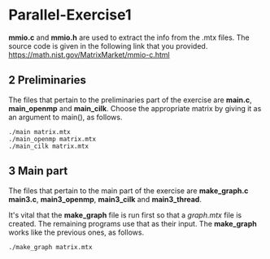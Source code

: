 # Parallel-Exercise1

**mmio.c** and **mmio.h** are used to extract the info from the .mtx files.
The source code is given in the following link that you provided.
https://math.nist.gov/MatrixMarket/mmio-c.html

## **2 Preliminaries**
The files that pertain to the preliminaries part of the exercise are
**main.c**, **main_openmp** and **main_cilk**. Choose the appropriate 
matrix by giving it as an argument to main(), as follows.

```
./main matrix.mtx
./main_openmp matrix.mtx
./main_cilk matrix.mtx
```
## **3 Main part**
The files that pertain to the main part of the exercise are **make_graph.c**
**main3.c**, **main3_openmp**, **main3_cilk** and **main3_thread**.

It's vital that the **make_graph** file is run first so that a *graph.mtx*
file is created. The remaining programs use that as their input.
The **make_graph** works like the previous ones, as follows.
```
./make_graph matrix.mtx
```
